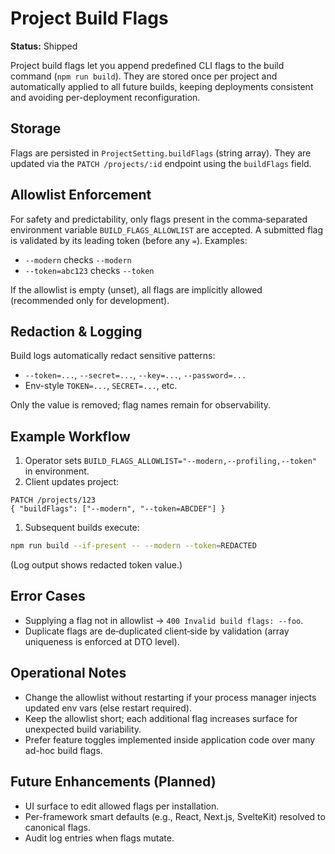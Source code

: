 # Project Build Flags  
**Status:** Shipped

Project build flags let you append predefined CLI flags to the build command (`npm run build`). They are stored once per project and automatically applied to all future builds, keeping deployments consistent and avoiding per-deployment reconfiguration.

## Storage

Flags are persisted in `ProjectSetting.buildFlags` (string array). They are updated via the `PATCH /projects/:id` endpoint using the `buildFlags` field.

## Allowlist Enforcement

For safety and predictability, only flags present in the comma‑separated environment variable `BUILD_FLAGS_ALLOWLIST` are accepted. A submitted flag is validated by its leading token (before any `=`). Examples:

- `--modern` checks `--modern`
- `--token=abc123` checks `--token`

If the allowlist is empty (unset), all flags are implicitly allowed (recommended only for development).

## Redaction & Logging

Build logs automatically redact sensitive patterns:

- `--token=...`, `--secret=...`, `--key=...`, `--password=...`
- Env-style `TOKEN=...`, `SECRET=...`, etc.

Only the value is removed; flag names remain for observability.

## Example Workflow

1. Operator sets `BUILD_FLAGS_ALLOWLIST="--modern,--profiling,--token"` in environment.
2. Client updates project:

```http
PATCH /projects/123
{ "buildFlags": ["--modern", "--token=ABCDEF"] }
```

1. Subsequent builds execute:

```bash
npm run build --if-present -- --modern --token=REDACTED
```

(Log output shows redacted token value.)

## Error Cases

- Supplying a flag not in allowlist → `400 Invalid build flags: --foo`.
- Duplicate flags are de‑duplicated client‑side by validation (array uniqueness is enforced at DTO level).

## Operational Notes

- Change the allowlist without restarting if your process manager injects updated env vars (else restart required).
- Keep the allowlist short; each additional flag increases surface for unexpected build variability.
- Prefer feature toggles implemented inside application code over many ad-hoc build flags.

## Future Enhancements (Planned)

- UI surface to edit allowed flags per installation.
- Per-framework smart defaults (e.g., React, Next.js, SvelteKit) resolved to canonical flags.
- Audit log entries when flags mutate.

